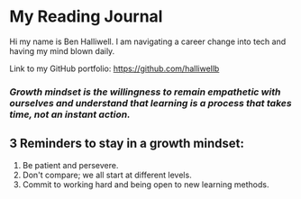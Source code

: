 # My Reading Journal

Hi my name is Ben Halliwell. I am navigating a career change into tech and having my mind blown daily.

Link to my GitHub portfolio: https://github.com/halliwellb

### *Growth mindset is the willingness to remain empathetic with ourselves and understand that learning is a process that takes time, not an instant action.*

## 3 Reminders to stay in a growth mindset:

1. Be patient and persevere.
2. Don't compare; we all start at different levels.
3. Commit to working hard and being open to new learning methods.
